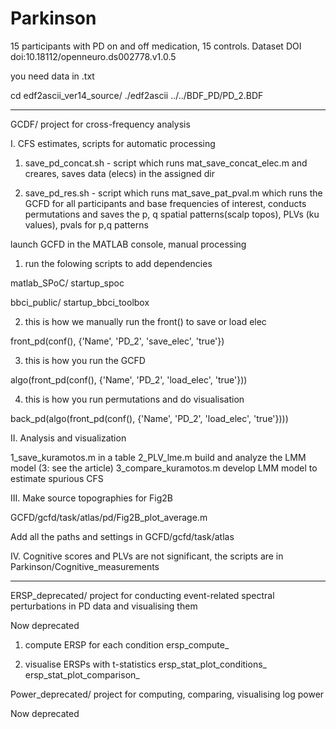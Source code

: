 # Parkinson
15 participants with PD on and off medication, 15 controls. Dataset DOI doi:10.18112/openneuro.ds002778.v1.0.5

you need data in .txt

cd edf2ascii_ver14_source/
./edf2ascii ../../BDF_PD/PD_2.BDF


____________________________________________________________________

GCDF/
project for cross-frequency analysis

I. CFS estimates, scripts for automatic processing

1. save_pd_concat.sh - script which runs mat_save_concat_elec.m and creares, saves data (elecs) in the assigned dir

2. save_pd_res.sh - script which runs mat_save_pat_pval.m which runs the GCFD for all participants and base frequencies of interest, conducts permutations and saves the p, q spatial patterns(scalp topos), PLVs (ku values), pvals for p,q patterns

launch GCFD in the MATLAB console, manual processing 

1. run the folowing scripts to add dependencies

matlab_SPoC/
startup_spoc


bbci_public/
startup_bbci_toolbox

2. this is how we manually  run the front() to save or load elec

front_pd(conf(), {'Name', 'PD_2', 'save_elec', 'true'})

3. this is how you run the GCFD

algo(front_pd(conf(), {'Name', 'PD_2', 'load_elec', 'true'}))

4. this is how you run permutations and do visualisation

back_pd(algo(front_pd(conf(), {'Name', 'PD_2', 'load_elec', 'true'})))

II. Analysis and visualization

1_save_kuramotos.m in a table
2_PLV_lme.m build and analyze the LMM model (3: see the article) 
3_compare_kuramotos.m  develop LMM model to estimate spurious CFS

III. Make source topographies for Fig2B

GCFD/gcfd/task/atlas/pd/Fig2B_plot_average.m

Add all the paths and settings in GCFD/gcfd/task/atlas

IV. Cognitive scores and PLVs are not significant, the scripts are in Parkinson/Cognitive_measurements
______________________________________________________________________________________________________
ERSP_deprecated/
project for conducting event-related spectral perturbations in PD data and visualising them

Now deprecated

1. compute ERSP for each condition
ersp_compute_

2. visualise ERSPs with t-statistics
ersp_stat_plot_conditions_
ersp_stat_plot_comparison_

Power_deprecated/
project for computing, comparing, visualising log power 

Now deprecated
